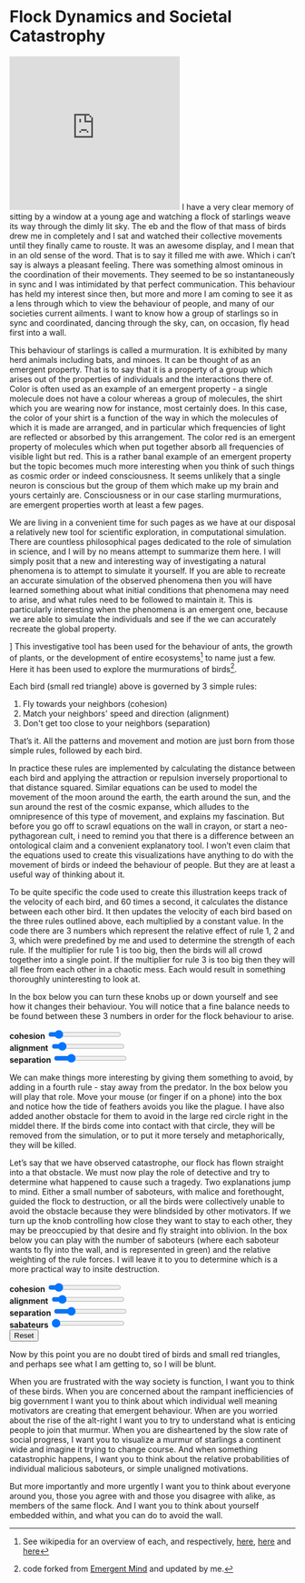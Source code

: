 # Flock Dynamics and Societal Catastrophy 

<script src="./simulation/application.js"></script>
<link href="./simulation/boids.css" media="screen" rel="stylesheet">
<script src="./simulation/canvas_init.js"></script>
<script src="./simulation/vector.js"></script>
<script src="./simulation/boid.js"></script>
<script src="./simulation/simulation.js"></script>
<script src="./simulation/boids.js"></script>
<script src="./simulation/obstacle.js"></script>
<iframe src="https://giphy.com/embed/o9QZ9O8CmdZAs" height="270" frameBorder="0" class="giphy-embed" allowFullScreen></iframe>
I have a very clear memory of sitting by a window at a young age and watching a flock of starlings weave its way through the dimly lit sky. The eb and the flow of that mass of birds drew me in completely and I sat and watched their collective movements until they finally came to rouste. It was an awesome display, and I mean that in an old sense of the word. That is to say it filled me with awe. Which i can’t say is always a pleasant feeling. There was something almost ominous in the coordination of their movements. They seemed to be so instantaneously in sync and I was intimidated by that perfect communication. This behaviour has held my interest since then, but more and more I am coming to see it as a lens through which to view the behaviour of people, and many of our societies current ailments. I want to know how a group of starlings so in sync and coordinated, dancing through the sky, can, on occasion, fly head first into a wall.

This behaviour of starlings is called a murmuration. It is exhibited by many herd animals including bats, and minoes. It can be thought of as an emergent property. That is to say that it is a property of a group which arises out of the properties of individuals and the interactions there of. Color is often used as an example of an emergent property -  a single molecule does not have a colour whereas a group of molecules, the shirt which you are wearing now for instance, most certainly does. In this case, the color of your shirt is a function of the way in which the molecules of which it is made are arranged, and in particular which frequencies of light are reflected or absorbed by this arrangement. The color red is an emergent property of molecules which when put together absorb all frequencies of visible light but red. This is a rather banal example of an emergent property but the topic becomes much more interesting when you think of such things as cosmic order or indeed consciousness. It seems unlikely that a single neuron is conscious but the group of them which make up my brain and yours certainly are. Consciousness or in our case starling murmurations, are emergent properties worth at least a few pages. 

We are living in a convenient time for such pages as we have at our disposal a relatively new tool for scientific exploration, in computational simulation. There are countless philosophical pages dedicated to the role of simulation in science, and I will by no means attempt to summarize them here. I will simply posit that a new and interesting way of investigating a natural phenomena is to attempt to simulate it yourself. If you are able to recreate an accurate simulation of the observed phenomena then you will have learned something about what initial conditions that phenomena may need to arise, and what rules need to be followed to maintain it. This is particularly interesting when the phenomena is an emergent one, because we are able to simulate the individuals and see if the we can accurately recreate the global property.  

<canvas id="boids1" class="unselectable"></canvas>]
This investigative tool has been used for the behaviour of ants, the growth of plants, or the development of entire ecosystems[^1] to name just a few. Here it has been used to explore the murmurations of birds[^2].

[^1]:See wikipedia for an overview of each, and respectively, [here](https://en.wikipedia.org/wiki/Artificial_ants), [here](https://en.wikipedia.org/wiki/Simulated_growth_of_plants) and [here](ttps://en.wikipedia.org/wiki/Ecosystem_model)
[^2]:code forked from [Emergent Mind](http://www.emergentmind.com/boids) and updated by me.

Each bird (small red triangle) above is governed by 3 simple rules: 
1. Fly towards your neighbors (cohesion)
2. Match your neighbors' speed and direction (alignment)
3. Don't get too close to your neighbors (separation)

That’s it. All the patterns and movement and motion are just born from those simple rules, followed by each bird.

In practice these rules are implemented by calculating the distance between each bird and applying the attraction or repulsion inversely proportional to that distance squared. Similar equations can be used to model the movement of the moon around the earth, the earth around the sun, and the sun around the rest of the cosmic expanse, which alludes to the omnipresence of this type of movement, and explains my fascination. But before you go off to scrawl equations on the wall in crayon, or start a neo-pythagorean cult, i need to remind you that there is a difference between an ontological claim and a convenient explanatory tool. I won’t even claim that the equations used to create this visualizations have anything to do with the movement of birds or indeed the behaviour of people. But they are at least a useful way of thinking about it. 

To be quite specific the code used to create this illustration keeps track of the velocity of each bird, and 60 times a second, it calculates the distance between each other bird. It then updates the velocity of each bird based on the three rules outlined above, each multiplied by a constant value. In the code there are 3 numbers which represent the relative effect of rule 1, 2 and 3, which were predefined by me and used to determine the strength of each rule. If the multiplier for rule 1 is too big, then the birds will all crowd together into a single point. If the multiplier for rule 3 is too big then they will all flee from each other in a chaotic mess. Each would result in something thoroughly uninteresting to look at. 

In the box below you can turn these knobs up or down yourself and see how it changes their behaviour. You will notice that a fine balance needs to be found between these 3 numbers in order for the flock behaviour to arise.
<form name = "params" id = "params" >
    <text><b> cohesion </b></text> <input id="cohesionMultiplier_boids2" input type="range" name="cohesionMultiplier" min="0" max="10" value="1" step="0.1"/>
    <br>
     <text><b> alignment </b></text> <input id="alignmentMultiplier_boids2" input type="range" name="alignmentMultiplier" min="0" max="10" value="1" step="0.1"/>
    <br>
    <text><b> separation </b></text> <input id="separationMultiplier_boids2" input type="range" name="separationMultiplier" min="0" max="10" value="2" step="0.1"/>
    <br>
</form>	
<canvas id="boids2" class="unselectable"></canvas>

We can make things more interesting by giving them something to avoid, by adding in a fourth rule - stay away from the predator.  In the box below you will play that role. Move your mouse (or finger if on a phone) into the box and notice how the tide of feathers avoids you like the plague. I have also added another obstacle for them to avoid in the large red circle right in the middel there. If the birds come into contact with that circle, they will be removed from the simulation, or to put it more tersely and metaphorically, they will be killed.  

Let’s say that we have observed catastrophe, our flock has flown straight into a that obstacle. We must now play the role of detective and try to determine what happened to cause such a tragedy. Two explanations jump to mind. Either a small number of saboteurs, with malice and forethought, guided the flock to destruction, or all the birds were collectively unable to avoid the obstacle because they were blindsided by other motivators. If we turn up the knob controlling how close they want to stay to each other, they may be preoccupied by that desire and fly straight into oblivion. In the box below you can play with the number of saboteurs (where each saboteur wants to fly into the wall, and is represented in green) and the relative weighting of the rule forces. I will leave it to you to determine which is a more practical way to insite destruction. 

<form name = "params" id = "params" >
    <text><b> cohesion </b></text> <input id="cohesionMultiplier_boids4" input type="range" name="cohesionMultiplier" min="0" max="10" value="1" step="0.1"/>
    <br>
    <text><b> alignment </b></text> <input id="alignmentMultiplier_boids4" input type="range" name="alignmentMultiplier" min="0" max="10" value="1" step="0.1"/>
    <br>
    <text><b> separation </b></text> <input id="separationMultiplier_boids4" input type="range" name="separationMultiplier" min="0" max="10" value="2" step="0.1"/>
    <br>
    <text><b> sabateurs </b></text> <input id="num_sabateurs_boids4" input type="range" name="num_sabateurs" min="0" max="50" value="0" step="1"/>
    <br>
    <button id="reset_button" onclick="myFunction()">Reset</button>
</form>	
<canvas id="boids4" class="unselectable"></canvas>

Now by this point you are no doubt tired of birds and small red triangles, and perhaps see what I am getting to, so I will be blunt.

When you are frustrated with the way society is function, I want you to think of these birds. When you are concerned about the rampant inefficiencies of big government I want you to think about which individual well meaning motivators are creating that emergent behaviour. When are you worried about the rise of the alt-right I want you to try to understand what is enticing people to join that murmur. When you are disheartened by the slow rate of social progress, I want you to visualize a murmur of starlings a continent wide and imagine it trying to change course. And when something catastrophic happens, I want you to think about the relative probabilities of individual malicious saboteurs, or simple unaligned motivations. 

But more importantly and more urgently I want you to think about everyone around you, those you agree with and those you disagree with alike, as members of the same flock. And I want you to think about yourself embedded within, and what you can do to avoid the wall.

